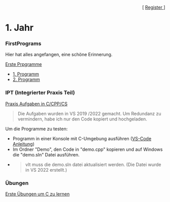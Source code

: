 <p align="right"> [ <a href="../register.md"> Register </a> ] </p>

# 1. Jahr

### FirstPrograms
Hier hat alles angefangen, eine schöne Erinnerung.

[Erste Prpgramme](/1.jahr/firstPrograms/)


   - [1. Programm](/1.jahr/firstPrograms/Beispiel01.cpp)
   - [2. Programm](/1.jahr/firstPrograms/Beispiel02.cpp)

### IPT (Integrierter Praxis Teil)
[Praxis Aufgaben in C/CPP/CS](/1.jahr/xIPT/)


> Die Aufgaben wurden in VS 2019 /2022 gemacht. Um Redundanz zu vermindern, habe ich nur den Code kopiert und hochgeladen.

Um die Programme zu testen:
 - Programm in einer Konsole mit C-Umgebung ausführen ([VS-Code Anleitung](https://learn.microsoft.com/en-us/shows/docs-dev-tools/debug-a-c-project-in-vs-code))
 - Im Ordner "Demo", den Code in "demo.cpp" kopieren und auf Windows die "demo.sln" Datei ausführen.
- > vlt muss die demo.sln datei aktualisiert werden. (Die Datei wurde in VS 2022 erstellt.)



### Übungen
[Erste Übungen um C zu lernen](/1.jahr/x%C3%9Cbungen/)


